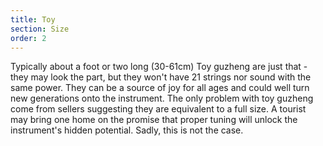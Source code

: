 ```yaml
---
title: Toy
section: Size
order: 2
---
```

Typically about a foot or two long (30-61cm) Toy guzheng are just that - they may look the part, but they won't have 21 strings nor sound with the same power. They can be a source of joy for all ages and could well turn new generations onto the instrument. The only problem with toy guzheng come from sellers suggesting they are equivalent to a full size. A tourist may bring one home on the promise that proper tuning will unlock the instrument's hidden potential. Sadly, this is not the case.
